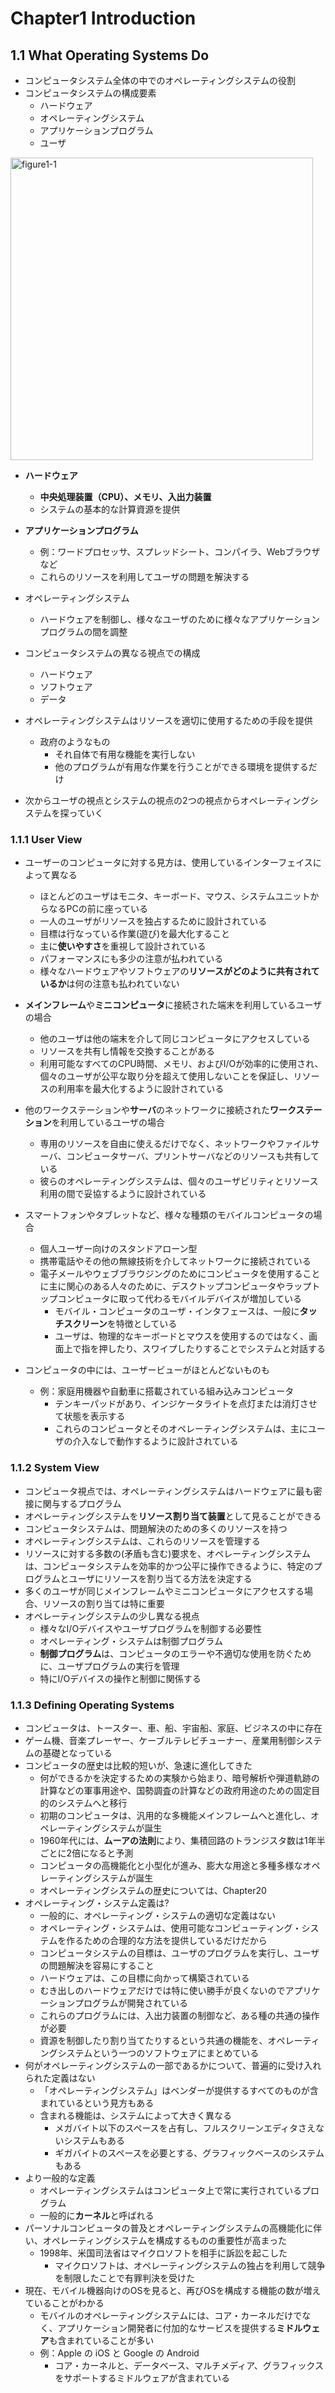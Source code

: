 # Chapter1 Introduction

## 1.1 What Operating Systems Do
- コンピュータシステム全体の中でのオペレーティングシステムの役割
- コンピュータシステムの構成要素
    - ハードウェア
    - オペレーティングシステム
    - アプリケーションプログラム
    - ユーザ
    
<img width="484" alt="figure1-1" src="https://user-images.githubusercontent.com/9145629/107718730-f19adc00-6d19-11eb-8407-4245ddf37838.png">

- **ハードウェア**
    - **中央処理装置（CPU）、メモリ、入出力装置**
    - システムの基本的な計算資源を提供

- **アプリケーションプログラム**
    - 例：ワードプロセッサ、スプレッドシート、コンパイラ、Webブラウザなど
    - これらのリソースを利用してユーザの問題を解決する

- オペレーティングシステム
    - ハードウェアを制御し、様々なユーザのために様々なアプリケーションプログラムの間を調整

- コンピュータシステムの異なる視点での構成
    - ハードウェア
    - ソフトウェア
    - データ

- オペレーティングシステムはリソースを適切に使用するための手段を提供
    - 政府のようなもの
        - それ自体で有用な機能を実行しない
        - 他のプログラムが有用な作業を行うことができる環境を提供するだけ

- 次からユーザの視点とシステムの視点の2つの視点からオペレーティングシステムを探っていく

### 1.1.1 User View
- ユーザーのコンピュータに対する見方は、使用しているインターフェイスによって異なる
    - ほとんどのユーザはモニタ、キーボード、マウス、システムユニットからなるPCの前に座っている
    - 一人のユーザがリソースを独占するために設計されている
    - 目標は行なっている作業(遊び)を最大化すること
    - 主に**使いやすさ**を重視して設計されている
    - パフォーマンスにも多少の注意が払われている
    - 様々なハードウェアやソフトウェアの**リソースがどのように共有されているか**は何の注意も払われていない
- **メインフレーム**や**ミニコンピュータ**に接続された端末を利用しているユーザの場合
    - 他のユーザは他の端末を介して同じコンピュータにアクセスしている
    - リソースを共有し情報を交換することがある
    - 利用可能なすべてのCPU時間、メモリ、およびI/Oが効率的に使用され、個々のユーザが公平な取り分を超えて使用しないことを保証し、リソースの利用率を最大化するように設計されている

- 他のワークステーションや**サーバ**のネットワークに接続された**ワークステーション**を利用しているユーザの場合
    - 専用のリソースを自由に使えるだけでなく、ネットワークやファイルサーバ、コンピュータサーバ、プリントサーバなどのリソースも共有している
    - 彼らのオペレーティングシステムは、個々のユーザビリティとリソース利用の間で妥協するように設計されている

- スマートフォンやタブレットなど、様々な種類のモバイルコンピュータの場合
    - 個人ユーザー向けのスタンドアローン型
    - 携帯電話やその他の無線技術を介してネットワークに接続されている
    - 電子メールやウェブブラウジングのためにコンピュータを使用することに主に関心のある人々のために、デスクトップコンピュータやラップトップコンピュータに取って代わるモバイルデバイスが増加している
        - モバイル・コンピュータのユーザ・インタフェースは、一般に**タッチスクリーン**を特徴としている
        - ユーザは、物理的なキーボードとマウスを使用するのではなく、画面上で指を押したり、スワイプしたりすることでシステムと対話する
- コンピュータの中には、ユーザービューがほとんどないものも
    - 例：家庭用機器や自動車に搭載されている組み込みコンピュータ
        - テンキーパッドがあり、インジケータライトを点灯または消灯させて状態を表示する
        - これらのコンピュータとそのオペレーティングシステムは、主にユーザの介入なしで動作するように設計されている

### 1.1.2 System View
- コンピュータ視点では、オペレーティングシステムはハードウェアに最も密接に関与するプログラム
- オペレーティングシステムを**リソース割り当て装置**として見ることができる
- コンピュータシステムは、問題解決のための多くのリソースを持つ
- オペレーティングシステムは、これらのリソースを管理する
- リソースに対する多数の(矛盾も含む)要求を、オペレーティングシステムは、コンピュータシステムを効率的かつ公平に操作できるように、特定のプログラムとユーザにリソースを割り当てる方法を決定する
- 多くのユーザが同じメインフレームやミニコンピュータにアクセスする場合、リソースの割り当ては特に重要
- オペレーティングシステムの少し異なる視点
    - 様々なI/Oデバイスやユーザプログラムを制御する必要性
    - オペレーティング・システムは制御プログラム
    - **制御プログラム**は、コンピュータのエラーや不適切な使用を防ぐために、ユーザプログラムの実行を管理
    - 特にI/Oデバイスの操作と制御に関係する


### 1.1.3 Defining Operating Systems
- コンピュータは、トースター、車、船、宇宙船、家庭、ビジネスの中に存在
- ゲーム機、音楽プレーヤー、ケーブルテレビチューナー、産業用制御システムの基礎となっている
- コンピュータの歴史は比較的短いが、急速に進化してきた
    - 何ができるかを決定するための実験から始まり、暗号解析や弾道軌跡の計算などの軍事用途や、国勢調査の計算などの政府用途のための固定目的のシステムへと移行
    - 初期のコンピュータは、汎用的な多機能メインフレームへと進化し、オペレーティングシステムが誕生
    - 1960年代には、**ムーアの法則**により、集積回路のトランジスタ数は1年半ごとに2倍になると予測
    - コンピュータの高機能化と小型化が進み、膨大な用途と多種多様なオペレーティングシステムが誕生
    - オペレーティングシステムの歴史については、Chapter20
- オペレーティング・システム定義は?
    - 一般的に、オペレーティング・システムの適切な定義はない
    - オペレーティング・システムは、使用可能なコンピューティング・システムを作るための合理的な方法を提供しているだけだから
    - コンピュータシステムの目標は、ユーザのプログラムを実行し、ユーザの問題解決を容易にすること
    - ハードウェアは、この目標に向かって構築されている
    - むき出しのハードウェアだけでは特に使い勝手が良くないのでアプリケーションプログラムが開発されている
    - これらのプログラムには、入出力装置の制御など、ある種の共通の操作が必要
    - 資源を制御したり割り当てたりするという共通の機能を、オペレーティングシステムという一つのソフトウェアにまとめている
- 何がオペレーティングシステムの一部であるかについて、普遍的に受け入れられた定義はない
    - 「オペレーティングシステム」はベンダーが提供するすべてのものが含まれているという見方もある
    - 含まれる機能は、システムによって大きく異なる
        - メガバイト以下のスペースを占有し、フルスクリーンエディタさえないシステムもある
        - ギガバイトのスペースを必要とする、グラフィックベースのシステムもある
- より一般的な定義
    - オペレーティングシステムはコンピュータ上で常に実行されているプログラム
    - 一般的に**カーネル**と呼ばれる
- パーソナルコンピュータの普及とオペレーティングシステムの高機能化に伴い、オペレーティングシステムを構成するものの重要性が高まった
    - 1998年、米国司法省はマイクロソフトを相手に訴訟を起こした
        - マイクロソフトは、オペレーティングシステムの独占を利用して競争を制限したことで有罪判決を受けた
- 現在、モバイル機器向けのOSを見ると、再びOSを構成する機能の数が増えていることがわかる
    - モバイルのオペレーティングシステムには、コア・カーネルだけでなく、アプリケーション開発者に付加的なサービスを提供する**ミドルウェア**も含まれていることが多い
    - 例：Apple の iOS と Google の Android
        - コア・カーネルと、データベース、マルチメディア、グラフィックスをサポートするミドルウェアが含まれている
